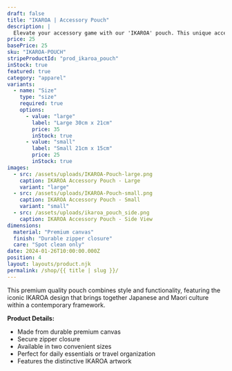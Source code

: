 ```yaml
---
draft: false
title: "IKAROA | Accessory Pouch"
description: |
  Elevate your accessory game with our 'IKAROA' pouch. This unique accessory pouch showcases a mesmerising black and white illustration that beautifully blends Japanese and Maori influences. It's an artful celebration of cultural fusion in a timeless pop art style.
price: 25
basePrice: 25
sku: "IKAROA-POUCH"
stripeProductId: "prod_ikaroa_pouch"
inStock: true
featured: true
category: "apparel"
variants:
  - name: "Size"
    type: "size" 
    required: true
    options:
      - value: "large"
        label: "Large 30cm x 21cm"
        price: 35
        inStock: true
      - value: "small"
        label: "Small 21cm x 15cm"
        price: 25
        inStock: true
images:
  - src: /assets/uploads/IKAROA-Pouch-large.png
    caption: IKAROA Accessory Pouch - Large  
    variant: "large"
  - src: /assets/uploads/IKAROA-Pouch-small.png
    caption: IKAROA Accessory Pouch - Small
    variant: "small"
  - src: /assets/uploads/ikaroa_pouch_side.png
    caption: IKAROA Accessory Pouch - Side View
dimensions:
  material: "Premium canvas"
  finish: "Durable zipper closure"
  care: "Spot clean only"
date: 2024-01-26T10:00:00.000Z
position: 4
layout: layouts/product.njk
permalink: /shop/{{ title | slug }}/
---
```


This premium quality pouch combines style and functionality, featuring the iconic IKAROA design that brings together Japanese and Maori culture within a contemporary framework.

**Product Details:**
- Made from durable premium canvas
- Secure zipper closure
- Available in two convenient sizes
- Perfect for daily essentials or travel organization
- Features the distinctive IKAROA artwork
